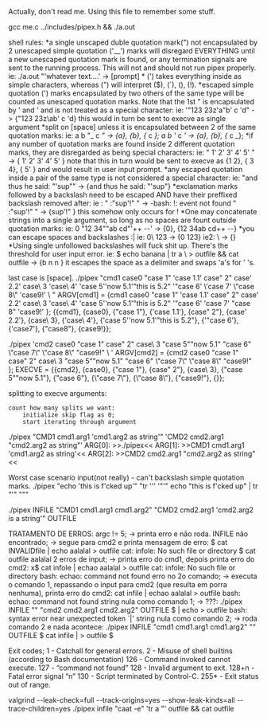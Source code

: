 Actually, don't read me. Using this file to remember some stuff.

gcc me.c ../includes/pipex.h && ./a.out

shell rules:
	*a single unscaped duble quotation mark(") not encapsulated by 2 unescaped simple quotation ('__') marks will disregard EVERYTHING until a new unescaped quotation mark is found, or any termination signals are sent to the running process. This will not and should not run pipex properly.
	ie: ./a.out "'whatever text....' -> [prompt]
	* (') takes everything inside as simple characters, whereas (") will interpret ($), (`), (\), (!).
	*escaped simple quotation (') marks encapsulated by two others of the same type will be counted as unescaped quotation marks. Note that the 1st " is encapsulated by ' and \' and is not treated as a special character:
	ie: '"123 23z\'a"b' c 'd" - > {"123 23z\ab' c 'd}
		this would in turn be sent to execve as single argument
	*split on [space] unless it is encapsulated between 2 of the same quotation marks:
	ie: a b "_ c _" -> {a}, {b}, {_ c _};
		a b '_ c _' -> {a}, {b}, {_ c _};
	*if any number of quotation marks are found inside 2 different quotation marks, they are disregarded as being special characters:
	ie:	" 1' 2' 3' 4' 5' " -> { 1' 2' 3' 4' 5' }
		note that this in turn would be sent to execve as {1 2}, { 3 4}, { 5' } and would result in user input prompt.
	*any escaped quotation inside a pair of the same type is not considered a special character:
	ie: "and thus he said: \"'sup\"" -> {and thus he said: "'sup"}
	*exclamation marks followed by a backslash need to be escaped AND have their preffixed backslash removed after:
	ie : " :\"sup'!\" " -> -bash: !\: event not found
		 " :\"sup'\!\" " -> {sup'\!" }
		 this somehow only occurs for !
	*One may concatenate strings into a single argument, so long as no spaces are fount outside quotation marks:
	ie: 0 "12  34""ab cd"'++ --' -> {0}, {12  34ab cd++ --}
	*you can escape spaces and backslashes :|
	ie: 0\ 123 -> {0 123}
	ie2: \\ -> {\}
	*Using single unfollowed backslashes will fuck shit up. There's the threshold for user input error.
	ie: $ echo banana | tr a \ > outfile && cat outfile -> {b n n }
			it escapes the space as a delimiter and swaps 'a's for ' 's.

last case is \[space].
./pipex "cmd1 case0 \"case 1\" 'case 1.1' case\" 2\" case' 2.2' case\ 3 'case\ 4' 'case 5''now 5.1'\"this is 5.2\" '\"case 6\' \\'case 7\' \\\"case 8\\\" 'case9\!' \ "
ARGV[cmd1] = {cmd1 case0 "case 1" 'case 1.1' case" 2" case' 2.2' case\ 3 'case\ 4' 'case 5''now 5.1'"this is 5.2" '"case 6\' \'case 7\' \"case 8\" 'case9\!' \};
{{cmd1}, {case0}, {"case 1"}, {'case 1.1'}, {case" 2"}, {case' 2.2'}, {case\ 3}, {'case\ 4'}, {'case 5''now 5.1'"this is 5.2"}, {'"case 6\'}, {\'case7\'}, {\"case8\"}, {case9\!}};

./pipex 'cmd2 case0 "case 1" case" 2" case\ 3 "case 5""now 5.1" \"case 6\" \\"case 7\\" \\\"case 8\\\" "case9\!" \ '
ARGV[cmd2] = {cmd2 case0 "case 1" case" 2" case\ 3 "case 5""now 5.1" \"case 6\" \\"case 7\\" \\\"case 8\\\" "case9\!" \};
EXECVE = {{cmd2}, {case0}, {"case 1"}, {case" 2"}, {case\ 3}, {"case 5""now 5.1"}, {\"case 6\"}, {\\"case 7\\"}, {\\\"case 8\\\"}, {"case9\!"}, {\}};

splitting to execve arguments:

	count how many splits we want:
		initialize skip flag as 0;
		start iterating through argument



./pipex "CMD1 cmd1.arg1 'cmd1.arg2 as string'" 'CMD2 cmd2.arg1 "cmd2.arg2 as string"'
	ARG[0]: >>./pipex<<
	ARG[1]: >>CMD1 cmd1.arg1 'cmd1.arg2 as string'<<
	ARG[2]: >>CMD2 cmd2.arg1 "cmd2.arg2 as string"<<

Worst case scenario input(not really) - can't backslash simple quotation marks.
	./pipex "echo 'this is f'cked up'" "tr ''' '\"'"
	echo "this is f'cked up" | tr "'" "\""

./pipex INFILE "CMD1 cmd1.arg1 cmd1.arg2" "CMD2 cmd2.arg1 'cmd2.arg2 is a string'" OUTFILE



TRATAMENTO DE ERROS:
	argc != 5; -> printa erro e não roda.
	INFILE não encontrado; -> segue para cmd2 e printa mensagem de erro:
			$ cat INVALIDfile | echo aalalal > outfile
			cat: infole: No such file or directory
			$ cat outfile
			aalalal
	2 erros de input; -> printa erro do cmd1, depois printa erro do cmd2:
		x$ cat infole | echao aalalal > outfile
			cat: infole: No such file or directory
			bash: echao: command not found
	erro no 2o comando; -> executa o comando 1, repassando o input para cmd2 (que resulta em porra nenhuma), printa erro do cmd2:
		cat infile | echao aalalal > outfile
			bash: echao: command not found
	string nula como comando 1; -> ???:
		./pipex INFILE "" "cmd2 cmd2.arg1 cmd2.arg2" OUTFILE
		$ | echo > outfile
			bash: syntax error near unexpected token `|'
	string nula como comando 2; -> roda comando 2 e nada acontece:
		./pipex INFILE "cmd1 cmd1.arg1 cmd1.arg2" "" OUTFILE
		$ cat infile | > outfile
			$

Exit codes;
1 - Catchall for general errors.
2 - Misuse of shell builtins (according to Bash documentation)
126 - Command invoked cannot execute.
127 - “command not found”
128 - Invalid argument to exit.
128+n - Fatal error signal “n”
130 - Script terminated by Control-C.
255\* - Exit status out of range.

valgrind --leak-check=full --track-origins=yes --show-leak-kinds=all --trace-children=yes ./pipex infile "caat -e" 'tr a "' outfile && cat outfile
